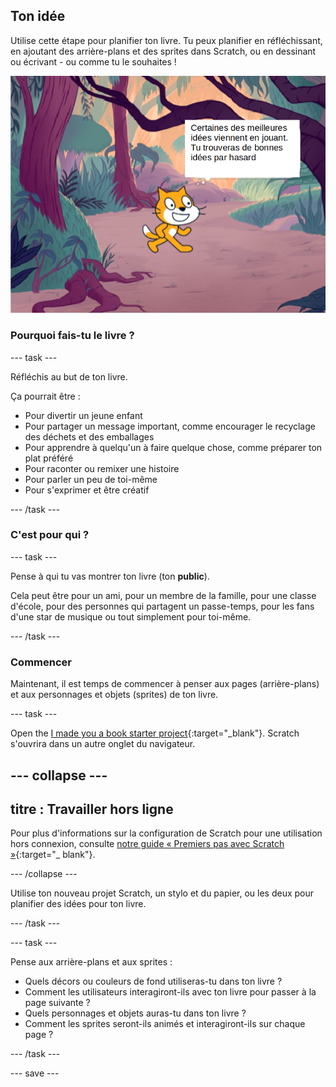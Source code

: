## Ton idée

Utilise cette étape pour planifier ton livre. Tu peux planifier en réfléchissant, en ajoutant des arrière-plans et des sprites dans Scratch, ou en dessinant ou écrivant - ou comme tu le souhaites !

![La scène avec un sprite qui dit, "En jouant on peut découvrir d'excellentes idées. Tu trouveras de bonnes idées par hasard."](images/best-ideas.png)

### Pourquoi fais-tu le livre ?

--- task ---

Réfléchis au but de ton livre.

Ça pourrait être :
- Pour divertir un jeune enfant
- Pour partager un message important, comme encourager le recyclage des déchets et des emballages
- Pour apprendre à quelqu'un à faire quelque chose, comme préparer ton plat préféré
- Pour raconter ou remixer une histoire
- Pour parler un peu de toi-même
- Pour s'exprimer et être créatif

--- /task ---

### C'est pour qui ?

--- task ---

Pense à qui tu vas montrer ton livre (ton **public**).

Cela peut être pour un ami, pour un membre de la famille, pour une classe d'école, pour des personnes qui partagent un passe-temps, pour les fans d'une star de musique ou tout simplement pour toi-même.

--- /task ---

### Commencer

Maintenant, il est temps de commencer à penser aux pages (arrière-plans) et aux personnages et objets (sprites) de ton livre.

--- task ---

Open the [I made you a book starter project](https://scratch.mit.edu/projects/582223042/editor){:target="_blank"}. Scratch s'ouvrira dans un autre onglet du navigateur.

--- collapse ---
---
titre : Travailler hors ligne
---

Pour plus d'informations sur la configuration de Scratch pour une utilisation hors connexion, consulte [notre guide « Premiers pas avec Scratch »](https://projects.raspberrypi.org/en/projects/getting-started-scratch){:target="_ blank"}.

--- /collapse ---

Utilise ton nouveau projet Scratch, un stylo et du papier, ou les deux pour planifier des idées pour ton livre.

--- /task ---

--- task ---

Pense aux arrière-plans et aux sprites :
- Quels décors ou couleurs de fond utiliseras-tu dans ton livre ?
- Comment les utilisateurs interagiront-ils avec ton livre pour passer à la page suivante ?
- Quels personnages et objets auras-tu dans ton livre ?
- Comment les sprites seront-ils animés et interagiront-ils sur chaque page ?

--- /task ---

--- save ---
